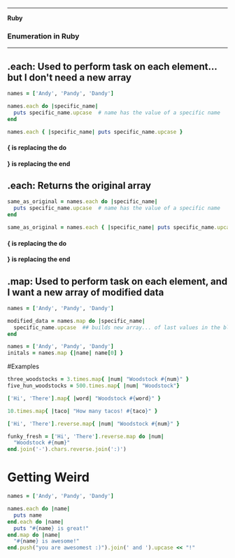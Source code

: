 ___

<strong>Ruby</strong>
<h3>Enumeration in Ruby</h3>

---

## .each:  Used to perform task on each element... but I don't need a new array

```ruby
names = ['Andy', 'Pandy', 'Dandy']

names.each do |specific_name|
  puts specific_name.upcase  # name has the value of a specific name
end

names.each { |specific_name| puts specific_name.upcase }
```
####    { is replacing the do
####    } is replacing the end

## .each: Returns the original array

```ruby
same_as_original = names.each do |specific_name|
  puts specific_name.upcase  # name has the value of a specific name
end

same_as_original = names.each { |specific_name| puts specific_name.upcase }
```

####    { is replacing the do
####    } is replacing the end


## .map:  Used to perform task on each element, and I want a new array of modified data

```ruby
names = ['Andy', 'Pandy', 'Dandy']

modified_data = names.map do |specific_name|
  specific_name.upcase  ## builds new array... of last values in the block
end

names = ['Andy', 'Pandy', 'Dandy']
initals = names.map {|name| name[0] }
```

#Examples

```ruby
three_woodstocks = 3.times.map{ |num| "Woodstock #{num}" }
five_hun_woodstocks = 500.times.map{ |num| "Woodstock"}

['Hi', 'There'].map{ |word| "Woodstock #{word}" }

10.times.map{ |taco| "How many tacos! #{taco}" }

['Hi', 'There'].reverse.map{ |num| "Woodstock #{num}" }

funky_fresh = ['Hi', 'There'].reverse.map do |num|
  "Woodstock #{num}"
end.join('-').chars.reverse.join(':)')
```

# Getting Weird

```ruby
names = ['Andy', 'Pandy', 'Dandy']

names.each do |name|
  puts name
end.each do |name|
  puts "#{name} is great!"
end.map do |name|
  "#{name} is awesome!"
end.push("you are awesomest :)").join(' and ').upcase << "!"
```
